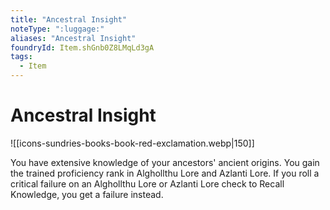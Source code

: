 ```yaml
---
title: "Ancestral Insight"
noteType: ":luggage:"
aliases: "Ancestral Insight"
foundryId: Item.shGnb0Z8LMqLd3gA
tags:
  - Item
---
```


# Ancestral Insight
![[icons-sundries-books-book-red-exclamation.webp|150]]

You have extensive knowledge of your ancestors' ancient origins. You gain the trained proficiency rank in Alghollthu Lore and Azlanti Lore. If you roll a critical failure on an Alghollthu Lore or Azlanti Lore check to Recall Knowledge, you get a failure instead.
